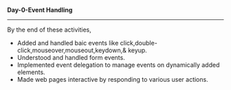 <strong>Day-0-Event Handling </strong>
<hr>
By the end of these activities,

- Added and handled baic events like click,double-click,mouseover,mouseout,keydown,& keyup.
- Understood and handled form events.
- Implemented event delegation to manage events on dynamically added elements.
- Made web pages interactive by responding to various user actions.
